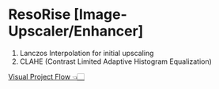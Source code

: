 ﻿# ResoRise [Image-Upscaler/Enhancer]

1. Lanczos Interpolation for initial upscaling
2. CLAHE (Contrast Limited Adaptive Histogram Equalization)

[Visual Project Flow 👈🏻](https://gitdiagram.com/aashu-kattel/Image-Upscaler-Enhancer)
